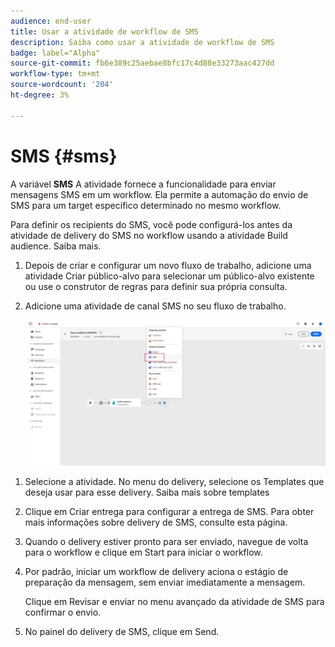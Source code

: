 ```yaml
---
audience: end-user
title: Usar a atividade de workflow de SMS
description: Saiba como usar a atividade de workflow de SMS
badge: label="Alpha"
source-git-commit: fb6e389c25aebae8bfc17c4d88e33273aac427dd
workflow-type: tm+mt
source-wordcount: '204'
ht-degree: 3%

---
```



# SMS {#sms}

A variável **SMS** A atividade fornece a funcionalidade para enviar mensagens SMS em um workflow. Ela permite a automação do envio de SMS para um target específico determinado no mesmo workflow.

Para definir os recipients do SMS, você pode configurá-los antes da atividade de delivery do SMS no workflow usando a atividade Build audience. Saiba mais.

1. Depois de criar e configurar um novo fluxo de trabalho, adicione uma atividade Criar público-alvo para selecionar um público-alvo existente ou use o construtor de regras para definir sua própria consulta.

1. Adicione uma atividade de canal SMS no seu fluxo de trabalho.

   ![](../assets/activity-sms-1.png)
<!--
1. Select the Type of delivery:

    * Single delivery: Choose this option if you want the SMS to be sent only once. You have the flexibility to choose whether or not to include an outbound transition from this activity.

    * Recurring delivery: Choose this option if you want the SMS to be sent multiple times based on a defined frequency. The frequency can be configured using a Scheduler activity, allowing you to schedule the SMS to be sent at regular intervals.
-->

1. Selecione a atividade. No menu do delivery, selecione os Templates que deseja usar para esse delivery. Saiba mais sobre templates

1. Clique em Criar entrega para configurar a entrega de SMS. Para obter mais informações sobre delivery de SMS, consulte esta página.

1. Quando o delivery estiver pronto para ser enviado, navegue de volta para o workflow e clique em Start para iniciar o workflow.

1. Por padrão, iniciar um workflow de delivery aciona o estágio de preparação da mensagem, sem enviar imediatamente a mensagem.

   Clique em Revisar e enviar no menu avançado da atividade de SMS para confirmar o envio.

1. No painel do delivery de SMS, clique em Send.
